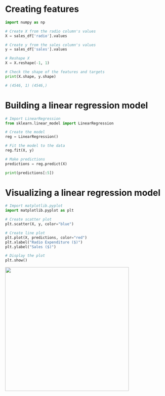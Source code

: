 # Creating features
```py
import numpy as np

# Create X from the radio column's values
X = sales_df['radio'].values

# Create y from the sales column's values
y = sales_df['sales'].values

# Reshape X
X = X.reshape(-1, 1)

# Check the shape of the features and targets
print(X.shape, y.shape)

# (4546, 1) (4546,)
```
# Building a linear regression model
```py
# Import LinearRegression
from sklearn.linear_model import LinearRegression

# Create the model
reg = LinearRegression()

# Fit the model to the data
reg.fit(X, y)

# Make predictions
predictions = reg.predict(X)

print(predictions[:5])
```
# Visualizing a linear regression model
```py
# Import matplotlib.pyplot
import matplotlib.pyplot as plt

# Create scatter plot
plt.scatter(X, y, color="blue")

# Create line plot
plt.plot(X, predictions, color="red")
plt.xlabel("Radio Expenditure ($)")
plt.ylabel("Sales ($)")

# Display the plot
plt.show()
```
<img src="https://user-images.githubusercontent.com/51888893/212672525-0a559d1e-7dea-46f0-8670-f08f21816cc5.png" width=400px>
